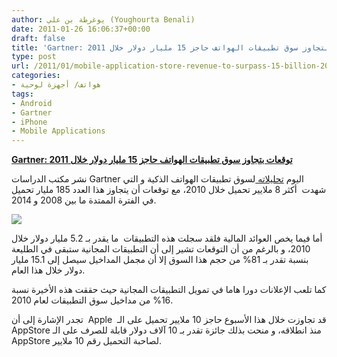 ```yaml
---
author: يوغرطة بن علي (Youghourta Benali)
date: 2011-01-26 16:06:37+00:00
draft: false
title: 'Gartner: توقعات بتجاوز سوق تطبيقات الهواتف حاجز 15 مليار دولار خلال 2011 '
type: post
url: /2011/01/mobile-application-store-revenue-to-surpass-15-billion-2011/
categories:
- هواتف/ أجهزة لوحية
tags:
- Android
- Gartner
- iPhone
- Mobile Applications
---
```


**[Gartner: توقعات بتجاوز سوق تطبيقات الهواتف حاجز 15 مليار دولار خلال 2011](https://www.it-scoop.com/2011/01/mobile-application-store-revenue-to-surpass-15-billion-2011)**




نشر مكتب الدراسات Gartner اليوم [تحليلاته ](http://www.gartner.com/it/page.jsp?id=1529214)لسوق تطبيقات الهواتف الذكية و التي شهدت  أكثر 8 ملايير تحميل خلال 2010، مع توقعات أن يتجاوز هذا العدد 185 مليار تحميل في الفترة الممتدة ما بين 2008 و 2014.




[![](https://www.it-scoop.com/wp-content/uploads/2011/01/phone-apps.jpg)
](https://www.it-scoop.com/2011/01/mobile-application-store-revenue-to-surpass-15-billion-2011)


أما فيما يخص العوائد المالية فلقد سجلت هذه التطبيقات  ما يقدر بـ 5.2 مليار دولار خلال 2010، و بالرغم من أن التوقعات تشير إلى أن التطبيقات المجانية ستبقى في الطليعة بنسبة تقدر بـ 81% من حجم هذا السوق إلا أن مجمل المداخيل سيصل إلى 15.1 مليار دولار خلال هذا العام.

كما تلعب الإعلانات دورا هاما في تمويل التطبيقات المجانية حيث حققت هذه الأخيرة نسبة 16% من مداخيل سوق التطبيقات لعام 2010.

تجدر الإشارة إلى أن  Apple  قد تجاوزت خلال هذا الأسبوع حاجز 10 ملايير تحميل على الـ AppStore منذ انطلاقه، و منحت بذلك جائزة تقدر بـ 10 آلاف دولار قابلة للصرف على الـ AppStore لصاحبة التحميل رقم 10 ملايير.
